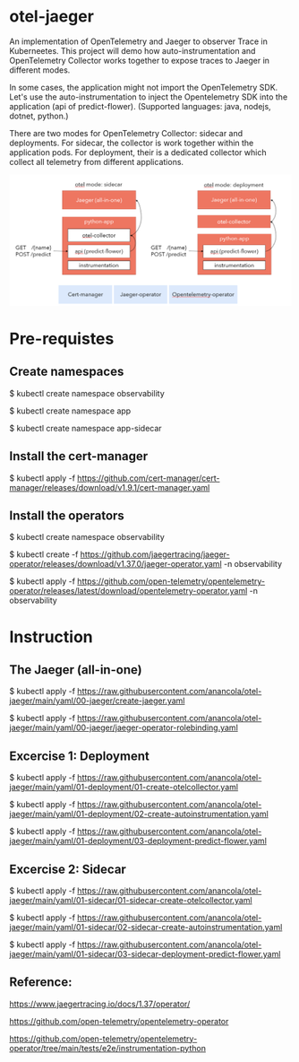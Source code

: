 # otel-jaeger
An implementation of OpenTelemetry and Jaeger to observer Trace in Kuberneetes.
This project will demo how auto-instrumentation and OpenTelemetry Collector works together to expose traces to Jaeger in different modes.

In some cases, the application might not import the OpenTelemetry SDK. Let's use the auto-instrumentation to inject the Opentelemetry SDK into the application (api of predict-flower). (Supported languages: java, nodejs, dotnet, python.)

There are two modes for OpenTelemetry Collector: sidecar and deployments. For sidecar, the collector is work together within the application pods. For deployment, their is a dedicated collector which collect all telemetry from different applications.


![architecture](/images/architecture.png)

# Pre-requistes
## Create namespaces
$ kubectl create namespace observability

$ kubectl create namespace app

$ kubectl create namespace app-sidecar

## Install the cert-manager
$ kubectl apply -f https://github.com/cert-manager/cert-manager/releases/download/v1.9.1/cert-manager.yaml

## Install the operators
$ kubectl create namespace observability

$ kubectl create -f https://github.com/jaegertracing/jaeger-operator/releases/download/v1.37.0/jaeger-operator.yaml -n observability

$ kubectl apply -f https://github.com/open-telemetry/opentelemetry-operator/releases/latest/download/opentelemetry-operator.yaml -n observability

# Instruction
## The Jaeger (all-in-one)
$ kubectl apply -f https://raw.githubusercontent.com/anancola/otel-jaeger/main/yaml/00-jaeger/create-jaeger.yaml

$ kubectl apply -f https://raw.githubusercontent.com/anancola/otel-jaeger/main/yaml/00-jaeger/jaeger-operator-rolebinding.yaml

## Excercise 1: Deployment
$ kubectl apply -f https://raw.githubusercontent.com/anancola/otel-jaeger/main/yaml/01-deployment/01-create-otelcollector.yaml

$ kubectl apply -f https://raw.githubusercontent.com/anancola/otel-jaeger/main/yaml/01-deployment/02-create-autoinstrumentation.yaml

$ kubectl apply -f https://raw.githubusercontent.com/anancola/otel-jaeger/main/yaml/01-deployment/03-deployment-predict-flower.yaml

## Excercise 2: Sidecar
$ kubectl apply -f https://raw.githubusercontent.com/anancola/otel-jaeger/main/yaml/01-sidecar/01-sidecar-create-otelcollector.yaml

$ kubectl apply -f https://raw.githubusercontent.com/anancola/otel-jaeger/main/yaml/01-sidecar/02-sidecar-create-autoinstrumentation.yaml

$ kubectl apply -f https://raw.githubusercontent.com/anancola/otel-jaeger/main/yaml/01-sidecar/03-sidecar-deployment-predict-flower.yaml



## Reference:

https://www.jaegertracing.io/docs/1.37/operator/ 

https://github.com/open-telemetry/opentelemetry-operator 

https://github.com/open-telemetry/opentelemetry-operator/tree/main/tests/e2e/instrumentation-python
